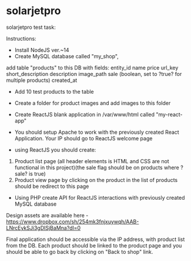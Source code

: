 # solarjetpro
solarjetpro test task:

Instructions:
- Install NodeJS ver.~14
- Create MySQL database called "my_shop",
             
 add table "products" to this DB with fields:
entity_id
name
price
url_key
short_description
description
image_path
sale (boolean, set to ?true? for multiple products)
created_at

- Add 10 test products to the table

- Create a folder for product images and add images to this folder
- Create ReactJS blank application in /var/www/html called "my-react-app"
- You should setup Apache to work with the previously created React Application. Your IP should go to ReactJS welcome page
- using ReactJS you should create:
1. Product list page (all header elements is HTML and CSS are not functional in this project)(the sale flag should be on products where ?sale? is true)
2. Product view page by clicking on the product in the list of products should be redirect to this page
- Using PHP create API for ReactJS interactions with previously created MySQL database

Design assets are available here - https://www.dropbox.com/sh/254mk3fnjxuywqh/AAB-LNrcEykSJi3gDISjBaMna?dl=0

Final application should be accessible via the IP address, with product list from the DB. Each product should be linked to the product page and you should be able to go back by clicking on "Back to shop" link.

